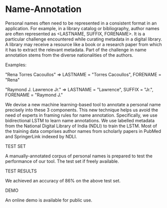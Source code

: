 # Name-Annotation

Personal names often need to be represented in a consistent format in an application. For example, in a library catalog or bibliography, author names are often represented as <LASTNAME, SUFFIX, FORENAME>. It is a particular challenge encountered while curating metadata in a digital library. A library may receive a resource like a book or a research paper from which it has to extract the relevant metadata. Part of the challenge in name annotation stems from the diverse nationalities of the authors. 

Examples: 

"Rena Torres Cacoullos"   => LASTNAME = "Torres Cacoullos", FORENAME = "Rena"

"Raymond J. Lawrence Jr." => LASTNAME = "Lawrence", SUFFIX = "Jr.", FORENAME = "Raymond J."


We devise a new machine learning-based tool to annotate a personal name precisely into these 3 components. This new technique helps us avoid the need of experts in framing rules for name annotation. Specifically, we use bidirectional LSTM to learn name annotations.
We use labelled metadata from the National Digital Library of India (NDLI) to train the LSTM. Most of the training data comprises author names from scholarly papers in PubMed and SpringerLink indexed by NDLI.


TEST SET

A manually-annotated corpus of personal names is prepared to test the performance of our tool. The test set if freely available.


TEST RESULTS

We achieved an accuracy of 86\% on the above test set.


DEMO

An online demo is available for public use.

